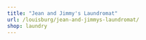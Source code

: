 ```yaml
---
title: "Jean and Jimmy's Laundromat"
url: /louisburg/jean-and-jimmys-laundromat/
shop: laundry
---
```

